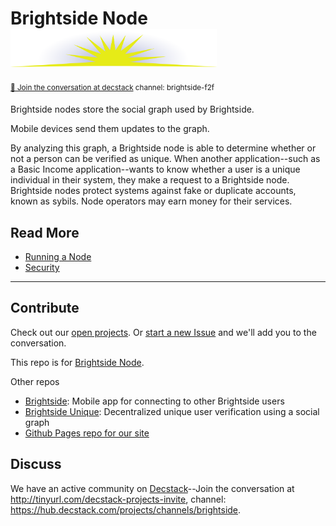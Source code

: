 # Brightside Node <img width="330px" src="images/brightside.svg"/>
<sup>[💬 Join the conversation at decstack](http://tinyurl.com/decstack-projects-invite) channel: brightside-f2f</sup>

Brightside nodes store the social graph used by Brightside.

Mobile devices send them updates to the graph.

By analyzing this graph, a Brightside node is able to determine whether or not a person can be verified as unique. When another application--such as a Basic Income application--wants to know whether a user is a unique individual in their system, they make a request to a Brightside node. Brightside nodes protect systems against fake or duplicate accounts, known as sybils. Node operators may earn money for their services.

## Read More
* [Running a Node](node.md)
* [Security](security.md)

---
## Contribute

Check out our [open projects](https://github.com/Brightside-Social/brightside/projects).  Or [start a new Issue](https://github.com/Brightside-Social/brightside/issues) and we'll add you to the conversation.

This repo is for [Brightside Node](https://github.com/Brightside-Social/brightside-node).

Other repos
* [Brightside](https://github.com/Brightside-Social/brightside): Mobile app for connecting to other Brightside users
* [Brightside Unique](https://github.com/Brightside-Social/brightside-unique): Decentralized unique user verification using a social graph
* [Github Pages repo for our site](https://github.com/Brightside-Social/Brightside-Social.github.io)

## Discuss

We have an active community on [Decstack](http://decstack.com/)--Join the conversation at http://tinyurl.com/decstack-projects-invite, channel: https://hub.decstack.com/projects/channels/brightside.
